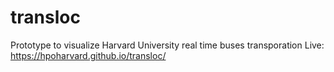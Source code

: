 # transloc
Prototype to visualize Harvard University real time buses transporation
Live: https://hpoharvard.github.io/transloc/
